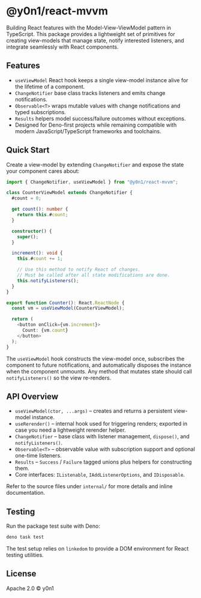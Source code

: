 # @y0n1/react-mvvm

Building React features with the Model-View-ViewModel pattern in TypeScript.
This package provides a lightweight set of primitives for creating view-models
that manage state, notify interested listeners, and integrate seamlessly with
React components.

## Features

- `useViewModel` React hook keeps a single view-model instance alive for the
  lifetime of a component.
- `ChangeNotifier` base class tracks listeners and emits change notifications.
- `Observable<T>` wraps mutable values with change notifications and typed
  subscriptions.
- `Results` helpers model success/failure outcomes without exceptions.
- Designed for Deno-first projects while remaining compatible with modern
  JavaScript/TypeScript frameworks and toolchains.

## Quick Start

Create a view-model by extending `ChangeNotifier` and expose the state your
component cares about:

```ts
import { ChangeNotifier, useViewModel } from "@y0n1/react-mvvm";

class CounterViewModel extends ChangeNotifier {
  #count = 0;

  get count(): number {
    return this.#count;
  }

  constructor() {
    super();
  }

  increment(): void {
    this.#count += 1;

    // Use this method to notify React of changes.
    // Must be called after all state modifications are done.
    this.notifyListeners();
  }
}

export function Counter(): React.ReactNode {
  const vm = useViewModel(CounterViewModel);

  return (
    <button onClick={vm.increment}>
      Count: {vm.count}
    </button>
  );
}
```

The `useViewModel` hook constructs the view-model once, subscribes the component
to future notifications, and automatically disposes the instance when the
component unmounts. Any method that mutates state should call
`notifyListeners()` so the view re-renders.

## API Overview

- `useViewModel(ctor, ...args)` – creates and returns a persistent view-model
  instance.
- `useRerender()` – internal hook used for triggering renders; exported in case
  you need a lightweight rerender helper.
- `ChangeNotifier` – base class with listener management, `dispose()`, and
  `notifyListeners()`.
- `Observable<T>` – observable value with subscription support and optional
  one-time listeners.
- `Results` – `Success` / `Failure` tagged unions plus helpers for constructing
  them.
- Core interfaces: `IListenable`, `IAddListenerOptions`, and `IDisposable`.

Refer to the source files under `internal/` for more details and inline
documentation.

## Testing

Run the package test suite with Deno:

```sh
deno task test
```

The test setup relies on `linkedom` to provide a DOM environment for React
testing utilities.

## License

Apache 2.0 © y0n1
